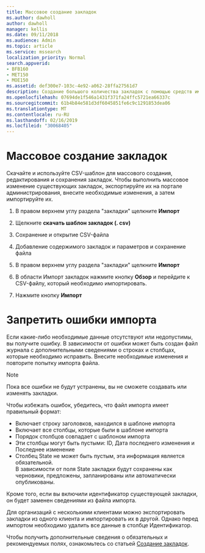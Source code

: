 ```yaml
---
title: Массовое создание закладок
ms.author: dawholl
author: dawholl
manager: kellis
ms.date: 09/11/2018
ms.audience: Admin
ms.topic: article
ms.service: mssearch
localization_priority: Normal
search.appverid:
- BFB160
- MET150
- MOE150
ms.assetid: def300e7-103c-4e92-a062-28ffa27561d7
description: Создание большого количества закладок с помощью средств импорта для портала администрирования поиска Microsoft
ms.openlocfilehash: 07694de1f546a1431f371fa24ffc5721ea66337c
ms.sourcegitcommit: 61b4b84e581d3df6045851fe6c9c1291853dea06
ms.translationtype: MT
ms.contentlocale: ru-RU
ms.lasthandoff: 02/16/2019
ms.locfileid: "30068405"
---
```

# <a name="bulk-create-bookmarks"></a>Массовое создание закладок

Скачайте и используйте CSV-шаблон для массового создания, редактирования и сохранения закладок. Чтобы выполнить массовое изменение существующих закладок, экспортируйте их на портале администрирования, внесите необходимые изменения, а затем импортируйте их.
  
1. В правом верхнем углу раздела "закладки" щелкните **Импорт**
    
2. Щелкните **скачать шаблон закладок (. csv)**
    
3. Сохранение и открытие CSV-файла
    
4. Добавление содержимого закладок и параметров и сохранение файла
    
5. В правом верхнем углу раздела "закладки" щелкните **Импорт**
    
6. В области Импорт закладок нажмите кнопку **Обзор** и перейдите к CSV-файлу, который необходимо импортировать. 
    
7. Нажмите кнопку **Импорт**

# <a name="prevent-import-errors"></a>Запретить ошибки импорта      
Если какие-либо необходимые данные отсутствуют или недопустимы, вы получите ошибку. В зависимости от ошибки может быть создан файл журнала с дополнительными сведениями о строках и столбцах, которые необходимо исправить. Внесите необходимые изменения и повторите попытку импорта файла.

> [!NOTE]
> Пока все ошибки не будут устранены, вы не сможете создавать или изменять закладки. 

Чтобы избежать ошибок, убедитесь, что файл импорта имеет правильный формат:
- Включает строку заголовков, находился в шаблоне импорта
- Включает все столбцы, которые были в шаблоне импорта
- Порядок столбцов совпадает с шаблоном импорта
- Эти столбцы могут быть пустыми: ID, Дата последнего изменения и Последнее изменение
- Столбец State не может быть пустым, эта информация является обязательной.  
В зависимости от поля State закладки будут сохранены как черновики, предложены, запланированы или автоматически опубликованы.

Кроме того, если вы включили идентификатор существующей закладки, он будет заменен сведениями из файла импорта.

Для организаций с несколькими клиентами можно экспортировать закладки из одного клиента и импортировать их в другой. Однако перед импортом необходимо удалить все данные в столбце Идентификатор.

Чтобы получить дополнительные сведения о обязательных и рекомендуемых полях, ознакомьтесь со статьей [Создание закладок](create-bookmarks.md).
